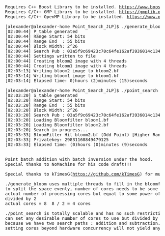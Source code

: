 <pre>
Requires C++ Boost Library to be installed. <a href="https://www.boost.org">https://www.boost.org</a>
Requires C/C++ GMP Library to be installed. <a href="https://gmplib.org">https://gmplib.org</a>
Requires C/C++ OpenMP Library to be installed. <a href="https://www.openmp.org">https://www.openmp.org</a>
  
[alexander@alexander-home Point_Search_JLP]$ ./generate_bloom
[02:00:44] P_table generated
[02:00:44] Range Start: 54 bits
[02:00:44] Range End  : 55 bits
[02:00:44] Block Width: 2^26
[02:00:44] Search Pub : 03a5f9c69423c70c64fe162af3936014c1346978dccd681fa06a18edaa24e3f7d5
[02:00:44] Settings written to file
[02:00:44] Creating bloom2 image with 4 threads
[02:00:44] Creating bloom1 image with 4 threads
[02:03:13] Writing bloom2 image to bloom2.bf
[02:03:14] Writing bloom1 image to bloom1.bf
[02:03:14] Elapsed time: 0)hours (2)minutes (15)seconds

[alexander@alexander-home Point_Search_JLP]$ ./point_search
[02:03:20] S_table generated
[02:03:20] Range Start: 54 bits
[02:03:20] Range End  : 55 bits
[02:03:20] Block Width: 2^26
[02:03:20] Search Pub : 03a5f9c69423c70c64fe162af3936014c1346978dccd681fa06a18edaa24e3f7d5
[02:03:20] Loading Bloomfilter bloom1.bf
[02:03:20] Loading Bloomfilter bloom2.bf
[02:03:20] Search in progress...
[02:03:33] BloomFilter Hit bloom2.bf (Odd Point) [Higher Range Half]
[02:03:33] Privatekey: 29831168849479125
[02:03:33] Elapsed time: (0)hours (0)minutes (9)seconds


Point batch addition with batch inversion under the hood.
Special thanks to NoMachine for his code draft!!!

Special thanks to kTimesG(<a href="https://github.com/kTimesG">https://github.com/kTimesG</a>) for mutex use improvement proposal.

./generate_bloom uses multiple threads to fill in the bloomfilter binary.
to split the space evenly, number of cores needs to be some power of two value.
actual number of processing cores but equal to some power of two value(2,4,8,16,32,64,...)
divided by 2
actual cores = 8  8 / 2 = 4 cores

./point_search is totally scalable and has no such restriction.
can set any desirable number of cores to use but divided by 2.
because we have two search paths : addition and subtraction.
setting cores beyond hardware concurrency will not yield any additional performance.

</pre>
